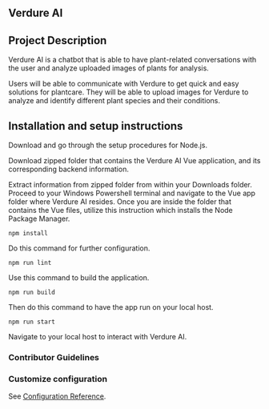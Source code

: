 ## Verdure AI

## Project Description

Verdure AI is a chatbot that is able to have plant-related conversations with the user 
and analyze uploaded images of plants for analysis. 

Users will be able to communicate with Verdure to get quick and easy solutions for
plantcare. They will be able to upload images for Verdure
to analyze and identify different plant species and their conditions.

## Installation and setup instructions

Download and go through the setup procedures for Node.js. 

Download zipped folder that contains the Verdure AI Vue application, and its
corresponding backend information.

Extract information from zipped folder from within your Downloads folder.
Proceed to your Windows Powershell terminal and navigate to the Vue app folder
where Verdure AI resides. Once you are inside the folder that
contains the Vue files, utilize this instruction which installs the 
Node Package Manager.

```
npm install
```
Do this command for further configuration.

```
npm run lint
```

Use this command to build the application.

```
npm run build
```

Then do this command to have the app run on your local host.

```
npm run start
```

Navigate to your local host to interact with Verdure AI. 

### Contributor Guidelines


### Customize configuration
See [Configuration Reference](https://cli.vuejs.org/config/).


